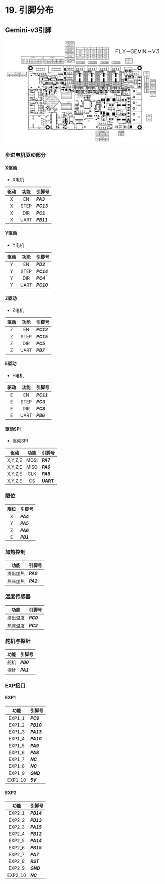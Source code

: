 # 19. 引脚分布

## Gemini-v3引脚

![Gemini_v3_pinout](../../images/boards/fly_gemini_v3/Gemini_v3_pinout.svg)

### 步进电机驱动部分

<!-- tabs:start -->

#### **X驱动**

* X电机

| 驱动 | 功能 | 引脚号 |
| :----: | :----: | :----- |
| X | EN | ***PA3*** |
| X | STEP | ***PC13*** |
| X | DIR | ***PC1*** |
| X | UART | ***PB11*** |

#### **Y驱动**

* Y电机

| 驱动 | 功能 | 引脚号 |
| :----: | :----: | :----- |
| Y | EN | ***PD2*** |
| Y | STEP | ***PC14*** |
| Y | DIR | ***PC4*** |
| Y | UART | ***PC10*** |

#### **Z驱动**

* Z电机

| 驱动 | 功能 | 引脚号 |
| :----: | :----: | :----- |
| Z | EN | ***PC12*** |
| Z | STEP | ***PC15*** |
| Z | DIR | ***PC5*** |
| Z | UART | ***PB7*** |

#### **E驱动**

* E电机

| 驱动 | 功能 | 引脚号 |
| :----: | :----: | :----- |
| E | EN | ***PC11*** |
| E | STEP | ***PC3*** |
| E | DIR | ***PC8*** |
| E | UART | ***PB6*** |

#### **驱动SPI**

* 驱动SPI

| 驱动 | 功能 | 引脚号 |
| :----: | :----: | :----- |
| X,Y,Z,E | MOSI | ***PA7*** |
| X,Y,Z,E | MISO | ***PA6*** |
| X,Y,Z,E | CLK | ***PA5*** |
| X,Y,Z,E | CS | **UART** |

<!-- tabs:end -->


### 限位

| 限位 | 引脚号 |
| :----: | :----- |
| X | ***PA4*** |
| Y | ***PA5*** |
| Z | ***PA6*** |
| E | ***PB1*** |

### 加热控制

| 功能 | 引脚号 |
| :----: | :----- |
| 挤出加热 | ***PA0*** |
| 热床加热 | ***PA2*** |

### 温度传感器

| 功能 | 引脚号 |
| :----: | :----- |
| 挤出温度 | ***PC0*** |
| 热床温度 | ***PC2*** |

### 舵机与探针

| 功能 | 引脚号 |
| :----: | :----- |
| 舵机 | ***PB0*** |
| 探针 | ***PA1*** |

### EXP接口

<!-- tabs:start -->

#### **EXP1**

| 功能 | 引脚号 |
| :----: | :----- |
| EXP1_1 | ***PC9*** |
| EXP1_2 | ***PB10*** |
| EXP1_3 | ***PA13*** |
| EXP1_4 | ***PA10*** |
| EXP1_5 | ***PA9*** |
| EXP1_6 | ***PA8*** |
| EXP1_7 | ***NC*** |
| EXP1_8 | ***NC*** |
| EXP1_9 | ***GND*** |
| EXP1_10 | ***5V*** |

#### **EXP2**

| 功能 | 引脚号 |
| :----: | :----- |
| EXP2_1 | ***PB14*** |
| EXP2_2 | ***PB13*** |
| EXP2_3 | ***PA15*** |
| EXP2_4 | ***PB12*** |
| EXP2_5 | ***PA14*** |
| EXP2_6 | ***PB15*** |
| EXP2_7 | ***PA7*** |
| EXP2_8 | ***RST*** |
| EXP2_9 | ***GND*** |
| EXP2_10 | ***NC*** |

<!-- tabs:end -->